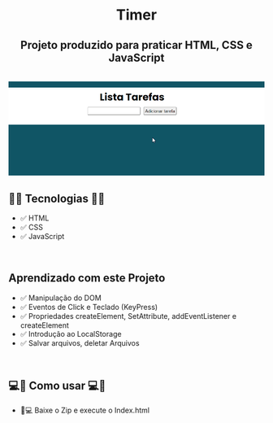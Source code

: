 <h1 align="center">Timer</h1>
<h2 align="center">Projeto produzido para praticar HTML, CSS e JavaScript</h2>
<br>
<div align="center">
    <img width="700px" src="assets/img/Tarefas.gif" alt="Gif das Tarefas">
</div>


<h2>🚀🚀 Tecnologias 🚀🚀</h2>

* ✅ HTML
* ✅ CSS
* ✅ JavaScript

<br>

<h2> Aprendizado com este Projeto </h2>

* ✅ Manipulação do DOM
* ✅ Eventos de Click e Teclado (KeyPress)
* ✅ Propriedades createElement, SetAttribute, addEventListener e createElement
* ✅ Introdução ao LocalStorage
* ✅ Salvar arquivos, deletar Arquivos

<br>

<h2> 💻📲 Como usar 💻📲 </h2>

* 📱💻 Baixe o Zip e execute o Index.html

